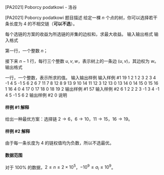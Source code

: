 



[PA2021] Poborcy podatkowi - 洛谷














[PA2021] Poborcy podatkowi
题目描述
给定一棵 $n$ 个点的树，你可以选择若干条长度为 $4$ 的不相交链（**可以不选**）。

每个选链的方案的收益为所选链的并集的边权和，求最大收益。
输入输出格式
输入格式

第一行，一个整数 $n$；

接下来 $n - 1$ 行，每行三个整数 $u, v, w$，表示树上的一条边 $(u, v)$，其边权为 $w$。
输出格式

一行，一个整数，表示所求的值。
输入输出样例
输入样例 #1
19
1 2 1
2 3 2
3 4 -1
4 5 -1
5 6 2
6 7 11
7 8 12
8 9 13
9 10 14
11 12 3
12 13 0
13 14 0
14 15 0
15 16 1
16 4 0
4 17 0
17 18 0
18 19 2
输出样例 #1
57
输入样例 #2
6
1 2 2
2 3 -1
3 4 -1
4 5 -1
5 6 2
输出样例 #2
0
说明
#### 样例 #1 解释
给出一种最优方案：选择链 $2 \to 6$，$6 \to 10$，$11 \to 15$，$16 \to 19$。
#### 样例 #2 解释
由于每一条长度为 $4$ 的链权值均为负数，所以不选最优。
#### 数据范围
对于 $100\%$ 的数据，$2 \leq n \leq 2 \times 10^5$，$-10^9 \leq a_i \leq 10^9$。






